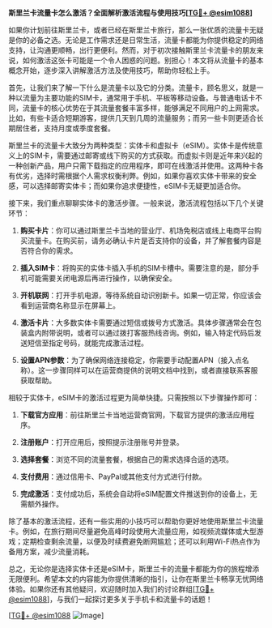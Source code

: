 **斯里兰卡流量卡怎么激活？全面解析激活流程与使用技巧[[TG💪+ @esim1088](https://t.me/s/esim1088)]**

如果你计划前往斯里兰卡，或者已经在斯里兰卡旅行，那么一张优质的流量卡无疑是你的必备之选。无论是工作需求还是日常生活，流量卡都能为你提供稳定的网络支持，让沟通更顺畅，出行更便利。然而，对于初次接触斯里兰卡流量卡的朋友来说，如何激活这张卡可能是一个令人困惑的问题。别担心！本文将从流量卡的基本概念开始，逐步深入讲解激活方法及使用技巧，帮助你轻松上手。

首先，让我们来了解一下什么是流量卡以及它的分类。流量卡，顾名思义，就是一种以流量为主要功能的SIM卡，通常用于手机、平板等移动设备。与普通电话卡不同，流量卡的核心优势在于其流量套餐丰富多样，能够满足不同用户的上网需求。比如，有些卡适合短期游客，提供几天到几周的流量服务；而另一些卡则更适合长期居住者，支持月度或季度套餐。

斯里兰卡的流量卡大致分为两种类型：实体卡和虚拟卡（eSIM）。实体卡是传统意义上的SIM卡，需要通过邮寄或线下购买的方式获取。而虚拟卡则是近年来兴起的一种创新产品，用户只需下载指定的应用程序，即可在线激活并使用。这两种卡各有优劣，选择时需根据个人需求权衡利弊。例如，如果你喜欢实体卡带来的安全感，可以选择邮寄实体卡；而如果你追求便捷性，eSIM卡无疑更加适合你。

接下来，我们重点聊聊实体卡的激活步骤。一般来说，激活流程包括以下几个关键环节：

1. **购买卡片**：你可以通过斯里兰卡当地的营业厅、机场免税店或线上电商平台购买流量卡。在购买前，请务必确认卡片是否支持你的设备，并了解套餐内容是否符合你的需求。
   
2. **插入SIM卡**：将购买的实体卡插入手机的SIM卡槽中。需要注意的是，部分手机可能需要关闭电源后再进行操作，以确保安全。

3. **开机联网**：打开手机电源，等待系统自动识别新卡。如果一切正常，你应该会看到运营商名称显示在屏幕上。

4. **激活卡片**：大多数实体卡需要通过短信或拨号方式激活。具体步骤通常会在包装盒内附带说明，或者可以通过拨打客服热线咨询。例如，输入特定代码后发送短信至指定号码，就能完成激活过程。

5. **设置APN参数**：为了确保网络连接稳定，你需要手动配置APN（接入点名称）。这一步骤同样可以在运营商提供的说明文档中找到，或者直接联系客服获取帮助。

相较于实体卡，eSIM卡的激活过程更为简单快捷。只需按照以下步骤操作即可：

1. **下载官方应用**：前往斯里兰卡当地运营商官网，下载官方提供的激活应用程序。

2. **注册账户**：打开应用后，按照提示注册账号并登录。

3. **选择套餐**：浏览不同的流量套餐，根据自己的需求选择合适的选项。

4. **支付费用**：通过信用卡、PayPal或其他支付方式进行付款。

5. **完成激活**：支付成功后，系统会自动将eSIM配置文件推送到你的设备上，无需额外操作。

除了基本的激活流程，还有一些实用的小技巧可以帮助你更好地使用斯里兰卡流量卡。例如，在旅行期间尽量避免高峰时段使用大流量应用，如视频流媒体或大型游戏；定期检查剩余流量，以便及时续费避免断网尴尬；还可以利用Wi-Fi热点作为备用方案，减少流量消耗。

总之，无论你是选择实体卡还是eSIM卡，斯里兰卡的流量卡都能为你的旅程增添无限便利。希望本文的内容能为你提供清晰的指引，让你在斯里兰卡畅享无忧网络体验。如果你还有其他疑问，欢迎随时加入我们的讨论群组[[TG💪+ @esim1088](https://t.me/s/esim1088)]，与我们一起探讨更多关于手机卡和流量卡的话题！

[[TG💪+ @esim1088](https://t.me/s/esim1088) ![Image](https://i.postimg.cc/4NQfJmqS/Snipaste-2025-05-13-00-14-12.png)]